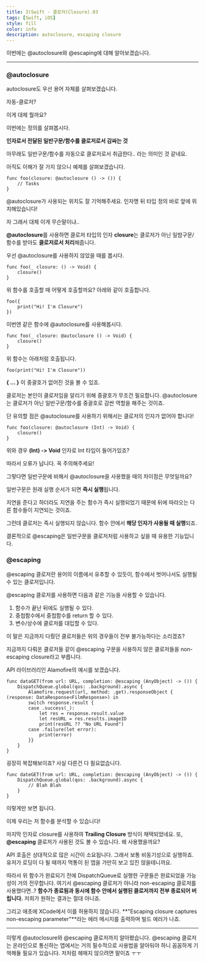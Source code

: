 ```yaml
---
title: 3)Swift - 클로저(Closure).03
tags: [Swift, iOS]
style: fill
color: info
description: autoclosure, escaping closure
---
```


이번에는 @autoclosure와 @escaping에 대해 알아보겠습니다.

---
### @autoclosure

autoclosure도 우선 용어 자체를 살펴보겠습니다.

자동-클로저?

이게 대체 뭘까요?

이번에는 정의를 살펴봅시다.

**인자로서 전달된 일반구문/함수를 클로저로서 감싸는 것**

아무래도 일반구문/함수를 자동으로 클로저로서 취급한다.. 라는 의미인 것 같네요.

아직도 이해가 잘 가지 않으니 예제를 살펴보겠습니다.

~~~
func foo(closure: @autoclosure () -> ()) {
    // Tasks
}
~~~

@autoclosure가 사용되는 위치도 잘 기억해주세요. 인자명 뒤 타입 정의 바로 앞에 위치해있습니다!

자 그래서 대체 이게 무슨말이냐..

**@autoclosure**를 사용하면 클로저 타입의 인자 **closure**는 클로저가 아닌 일밤구문/함수를 받아도 **클로저로서 처리**해줍니다.

우선 @autoclosure를 사용하지 않았을 때를 봅시다.

~~~
func foo(_ closure: () -> Void) {
    closure()
}
~~~

위 함수를 호출할 때 어떻게 호출할까요? 아래와 같이 호출합니다.
~~~
foo({ 
    print("Hi! I'm Closure")
})
~~~

이번엔 같은 함수에 @autoclosure를 사용해봅시다.

~~~
func foo(_ closure: @autoclosure () -> Void) {
    closure()
}
~~~
위 함수는 아래처럼 호출됩니다.
~~~
foo(print("Hi! I'm Closure"))
~~~

**{ ... }** 이 중괄호가 없어진 것을 볼 수 있죠.

클로저는 본인이 클로저임을 알리기 위해 중괄호가 무조건 필요합니다. @autoclosure는 클로저가 아닌 일반구문/함수를 중괄호로 감싼 역할을 해주는 것이죠.

단 유의할 점은 @autoclosure를 사용하기 위해서는 클로저의 인자가 없어야 합니다!

~~~
func foo(closure: @autoclosure (Int) -> Void) {
    closure()
}
~~~

위와 경우 **(Int) -> Void** 인자로 Int 타입이 들어가있죠?

따라서 오류가 납니다. 꼭 주의해주세요!

그렇다면 일반구문에 비해서 @autoclosure을 사용했을 때의 차이점은 무엇일까요?

일반구문은 원래 실행 순서가 되면 **즉시 실행**됩니다. 

지연을 준다고 하더라도 지연을 주는 함수가 즉시 실행되었기 때문에 뒤에 따라오는 다른 함수들이 지연되는 것이죠.

그런데 클로저는 즉시 실행되지 않습니다. 함수 안에서 **해당 인자가 사용될 때 실행**되죠.

결론적으로 @escaping은 일반구문을 클로저처럼 사용하고 싶을 때 유용한 기능입니다.

### @escaping

@escaping 클로저란 용어의 이름에서 유추할 수 있듯이, 함수에서 벗어나서도 실행될 수 있는 클로저입니다.

@escaping 클로저를 사용하면 다음과 같은 기능을 사용할 수 있습니다.

1. 함수가 끝난 뒤에도 실행될 수 있다.
2. 중첩함수에서 중첩함수를 return 할 수 있다.
3. 변수/상수에 클로저를 대입할 수 있다.

이 말은 지금까지 다뤘던 클로저들은 위의 경우들이 전부 불가능하다는 소리겠죠?

지금까지 다뤄온 클로저들 같이 @escaping 구문을 사용하지 않은 클로저들을 non-escaping closure라고 부릅니다.

API 라이브러리인 Alamofire의 예시를 보겠습니다.

~~~
func dataGET(from url: URL, completion: @escaping (AnyObject) -> ()) {
    DispatchQueue.global(qos: .background).async {
        Alamofire.request(url, method: .get).responseObject { (response: DataResponse<FilmResponse>) in 
        switch response.result {
        case .success(_):
            let res = response.result.value
            let resURL = res.results.imageID
            print(resURL ?? "No URL Found")
        case .failure(let error):
            print(error)
        }}
    }
}
~~~

굉장히 복잡해보이죠? 사실 다른건 다 필요없습니다.

~~~
func dateGET(from url: URL, completion: @escaping (AnyObject) -> ()) {
    DispatchQueue.global(qos: .background).async {
        // Blah Blah
    }
}
~~~
이렇게만 보면 됩니다.

이제 우리는 저 함수를 분석할 수 있습니다! 

마지막 인자로 closure를 사용하여 **Trailing Closure** 방식이 채택되었네요. 또, **@escaping** 클로저가 사용된 것도 볼 수 있습니다. 왜 사용했을까요?

API 호출은 상대적으로 많은 시간이 소요됩니다. 그래서 보통 비동기성으로 실행하죠. 유저가 로딩이 다 될 때까지 먹통이 된 앱을 가만히 보고 있진 않을테니까요. 

따라서 위 함수가 완료되기 전에 DispatchQueue로 실행한 구문들은 완료되었을 가능성이 거의 전무합니다. 여기서 @escaping 클로저가 아니라 non-escaping 클로저를 사용했다면..? **함수가 종료됨과 동시에 함수 안에서 실행된 클로저까지 전부 종료되어 버립니다.** 저희가 원하는 결과는 절대 아니죠.

그리고 애초에 XCode에서 이를 허용하지 않습니다. **"Escaping closure captures non-escaping parameter"**라는 에러 메시지를 출력하며 빌드 에러가 나죠.

---

이렇게 @autoclosure와 @escaping 클로저까지 알아봤습니다. @escaping 클로저는 온라인으로 통신하는 앱에서는 거의 필수적으로 사용법을 알아둬야 하니 꼼꼼하게 기억해둘 필요가 있습니다. 저처럼 헤매지 않으려면 말이죠 ㅜㅜ
